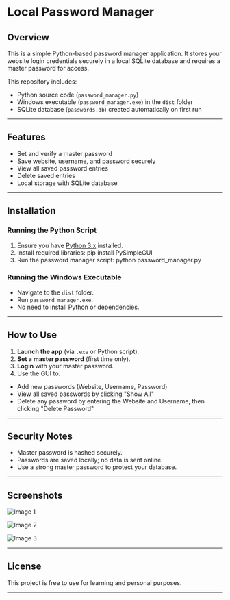 # Local Password Manager

## Overview
This is a simple Python-based password manager application. It stores your website login credentials securely in a local SQLite database and requires a master password for access.

This repository includes:
- Python source code (`password_manager.py`)
- Windows executable (`password_manager.exe`) in the `dist` folder
- SQLite database (`passwords.db`) created automatically on first run

---

## Features
- Set and verify a master password
- Save website, username, and password securely
- View all saved password entries
- Delete saved entries
- Local storage with SQLite database

---

## Installation

### Running the Python Script
1. Ensure you have [Python 3.x](https://www.python.org/downloads/) installed.
2. Install required libraries:
pip install PySimpleGUI
3. Run the password manager script:
python password_manager.py


### Running the Windows Executable
- Navigate to the `dist` folder.
- Run `password_manager.exe`.
- No need to install Python or dependencies.

---

## How to Use

1. **Launch the app** (via `.exe` or Python script).
2. **Set a master password** (first time only).
3. **Login** with your master password.
4. Use the GUI to:
- Add new passwords (Website, Username, Password)
- View all saved passwords by clicking "Show All"
- Delete any password by entering the Website and Username, then clicking "Delete Password"

---

## Security Notes
- Master password is hashed securely.
- Passwords are saved locally; no data is sent online.
- Use a strong master password to protect your database.

---

## Screenshots
![Image 1](https://github.com/user-attachments/assets/2d385b85-806a-46a6-8c6b-c65e0e48a894)

![Image 2](https://github.com/user-attachments/assets/5190674d-9f42-4cb5-942e-2df74c4914d5)

![Image 3](https://github.com/user-attachments/assets/a47c036c-f4e4-4f84-b5a5-4ab0e7f03ed2)

---

## License
This project is free to use for learning and personal purposes.

---

